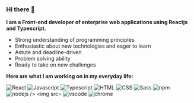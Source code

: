 ### Hi there 👋

<p><b>I am a Front-end developer of enterprise web applications using Reactjs and Typescript.</b></p>
<ul>
  <li>Strong understanding of programming principles</li> 
  <li>Enthusiastic about new technologies and eager to learn</li> 
  <li>Astute and deadline-driven</li> 
  <li>Problem solving ability</li> 
  <li>Ready to take on new challenges</li> 
</ul>
<p><b>Here are what I am working on in my everyday life:</b></p>
<p> 
  <img src="https://icongr.am/devicon/react-original.svg?colored=true" alt="React"  />
    <img src="https://icongr.am/devicon/javascript-original.svg?colored=true" alt="Javascript"  />
    <img src="https://icongr.am/devicon/typescript-original.svg?colored=true" alt="Typescript"  />
  <img src="https://icongr.am/devicon/html5-original.svg?colored=true" alt="HTML"  />
  <img src="https://icongr.am/devicon/css3-original.svg?colored=true" alt="CSS"  />
    <img src="https://icongr.am/devicon/sass-original.svg?colored=true" alt="Sass"  />
    <img src="https://icongr.am/devicon/npm-original-wordmark.svg?colored=true" alt="npm"  />
     <img src="https://icongr.am/devicon/nodejs-original.svg?colored=true" alt="nodejs  />
    <img src="https://icongr.am/devicon/git-original.svg?colored=true" alt="git"  />
  <img src="https://icongr.am/devicon/visualstudio-plain.svg?colored=true" alt="vscode"  />
  <img src="https://icongr.am/devicon/chrome-original.svg?colored=true" alt="chrome"  />
</p>

<!--
**hossein-ghadirzadeh/hossein-ghadirzadeh** is a ✨ _special_ ✨ repository because its `README.md` (this file) appears on your GitHub profile.

Here are some ideas to get you started:

- 🔭 I’m currently working on ...
- 🌱 I’m currently learning ...
- 👯 I’m looking to collaborate on ...
- 🤔 I’m looking for help with ...
- 💬 Ask me about ...
- 📫 How to reach me: ...
- 😄 Pronouns: ...
- ⚡ Fun fact: ...
-->
